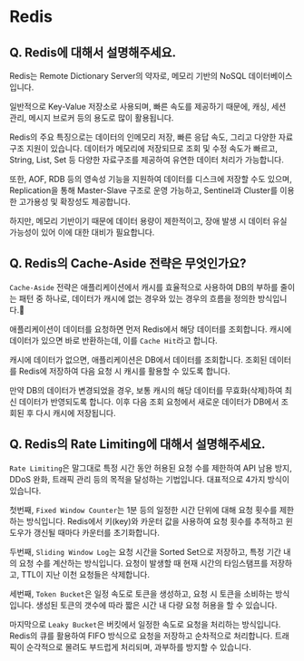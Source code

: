 # Redis

## **Q. Redis에 대해서 설명해주세요.**

Redis는 Remote Dictionary Server의 약자로, 메모리 기반의 NoSQL 데이터베이스입니다.&#x20;

일반적으로 Key-Value 저장소로 사용되며, 빠른 속도를 제공하기 때문에, 캐싱, 세션 관리, 메시지 브로커 등의 용도로 많이 활용됩니다.&#x20;

Redis의 주요 특징으로는 데이터의 인메모리 저장, 빠른 응답 속도, 그리고 다양한 자료구조 지원이 있습니다. 데이터가 메모리에 저장되므로 조회 및 수정 속도가 빠르고, String, List, Set 등 다양한 자료구조를 제공하여 유연한 데이터 처리가 가능합니다.&#x20;

또한, AOF, RDB 등의 영속성 기능을 지원하여 데이터를 디스크에 저장할 수도 있으며, Replication을 통해 Master-Slave 구조로 운영 가능하고, Sentinel과 Cluster를 이용한 고가용성 및 확장성도 제공합니다.&#x20;

하지만, 메모리 기반이기 때문에 데이터 용량이 제한적이고, 장애 발생 시 데이터 유실 가능성이 있어 이에 대한 대비가 필요합니다.



## **Q. Redis의 Cache-Aside 전략은 무엇인가요?**

`Cache-Aside` 전략은 애플리케이션에서 캐시를 효율적으로 사용하여 DB의 부하를 줄이는 패턴 중 하나로, 데이터가 캐시에 없는 경우와 있는 경우의 흐름을 정의한 방식입니다.&#x20;

애플리케이션이 데이터를 요청하면 먼저 Redis에서 해당 데이터를 조회합니다. 캐시에 데이터가 있으면 바로 반환하는데, 이를 `Cache Hit`라고 합니다.&#x20;

캐시에 데이터가 없으면, 애플리케이션은 DB에서 데이터를 조회합니다. 조회된 데이터를 Redis에 저장하여 다음 요청 시 캐시를 활용할 수 있도록 합니다.&#x20;

만약 DB의 데이터가 변경되었을 경우, 보통 캐시의 해당 데이터를 무효화(삭제)하여 최신 데이터가 반영되도록 합니다. 이후 다음 조회 요청에서 새로운 데이터가 DB에서 조회된 후 다시 캐시에 저장됩니다.



## **Q. Redis의 Rate Limiting에 대해서 설명해주세요.**

`Rate Limiting`은 말그대로 특정 시간 동안 허용된 요청 수를 제한하여 API 남용 방지, DDoS 완화, 트래픽 관리 등의 목적을 달성하는 기법입니다. 대표적으로 4가지 방식이 있습니다.&#x20;

첫번째, `Fixed Window Counter`는 1분 등의 일정한 시간 단위에 대해 요청 횟수를 제한하는 방식입니다. Redis에서 키(key)와 카운터 값을 사용하여 요청 횟수를 추적하고 윈도우가 갱신될 때마다 카운터를 초기화합니다.&#x20;

두번째, `Sliding Window Log`는 요청 시간을 Sorted Set으로 저장하고, 특정 기간 내의 요청 수를 계산하는 방식입니다. 요청이 발생할 때 현재 시간의 타임스탬프를 저장하고, TTL이 지난 이천 요청들은 삭제합니다.&#x20;

세번째, `Token Bucket`은 일정 속도로 토큰을 생성하고, 요청 시 토큰을 소비하는 방식입니다. 생성된 토큰의 갯수에 따라 짧은 시간 내 다량 요청 허용을 할 수 있습니다.&#x20;

마지막으로 `Leaky Bucket`은 버킷에서 일정한 속도로 요청을 처리하는 방식입니다. Redis의 큐를 활용하여 FIFO 방식으로 요청을 저장하고 순차적으로 처리합니다. 트래픽이 순각적으로 몰려도 부드럽게 처리되며, 과부하를 방지할 수 있습니다.
